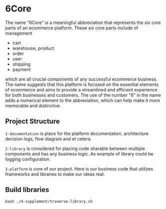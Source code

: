 # 6Core
The name "6Core" is a meaningful abbreviation that represents the six core parts of an ecommerce platform. 
These six core parts include of management
- cart
- warehouse, product
- order
- user
- shipping
- payment

which are all crucial components of any successful ecommerce business. 
The name suggests that this platform is focused on the essential elements
of ecommerce and aims to provide a streamlined and efficient experience 
for both businesses and customers. The use of the number "6" in the name 
adds a numerical element to the abbreviation, which can help make it 
more memorable and distinctive. 

## Project Structure
`1-documentation` is place for the platform documentation, architecture decision logs,
flow diagram and et cetera. 

`2-library` is considered for placing code sharable between multiple components 
and has any business logic. As example of library could be logging configuration.

`3-platform` is core of our project. Here is our business code that utilizes frameworks and libraries 
to make our ideas real.

## Build libraries

```shell
bash ./4-supplement/traverse-library.sh
```
